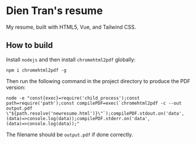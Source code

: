 # Dien Tran's resume

My resume, built with HTML5, Vue, and Tailwind CSS.

## How to build

Install `nodejs` and then install `chromehtml2pdf` globally:

    npm i chromehtml2pdf -g

Then run the following command in the project directory to produce the PDF version:

    node -e "const{exec}=require('child_process');const path=require('path');const compilePDF=exec(`chromehtml2pdf -c --out output.pdf \"${path.resolve('newresume.html')}\"`);compilePDF.stdout.on('data', (data)=>console.log(data));compilePDF.stderr.on('data', (data)=>console.log(data));"

The filename should be `output.pdf` if done correctly.
